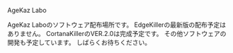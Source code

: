 AgeKaz Labo

AgeKaz Laboのソフトウェア配布場所です。
EdgeKillerの最新版の配布予定はありません。
CortanaKillerのVER.2.0は完成予定です。
その他ソフトウェアの開発も予定しています。
しばらくお待ちください。
